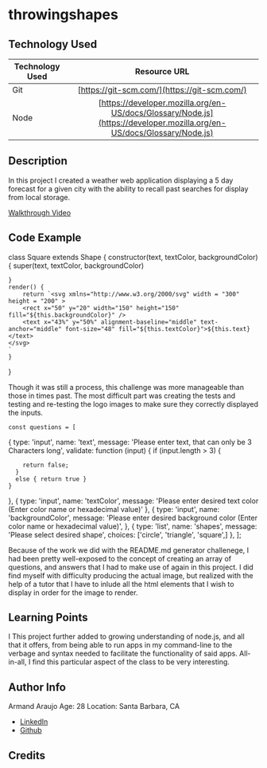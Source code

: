 # throwingshapes

## Technology Used 

| Technology Used | Resource URL | 
| ------------- |:-------------:| 
| Git | [https://git-scm.com/](https://git-scm.com/) | 
| Node | [https://developer.mozilla.org/en-US/docs/Glossary/Node.js](https://developer.mozilla.org/en-US/docs/Glossary/Node.js) | 

## Description 
In this project I created a weather web application displaying a 5 day forecast for a given city with the ability to recall past searches for display from local storage.

[Walkthrough Video](https://watch.screencastify.com/v/kGI1kGkYpazleTL4O8y9)


## Code Example 


 
class Square extends Shape {
    constructor(text, textColor, backgroundColor) {
        super(text, textColor, backgroundColor)

    }
    render() {
        return `<svg xmlns="http://www.w3.org/2000/svg" width = "300" height = "200" >
        <rect x="50" y="20" width="150" height="150" fill="${this.backgroundColor}" /> 
        <text x="43%" y="50%" alignment-baseline="middle" text-anchor="middle" font-size="48" fill="${this.textColor}">${this.text}</text>
    </svg>
    `
    }

}


Though it was still a process, this challenge was more manageable than those in times past. The most difficult part was creating the tests and testing and re-testing the logo images to make sure they correctly displayed the inputs.




    const questions = [
  {
    type: 'input',
    name: 'text',
    message: 'Please enter text, that can only be 3 Characters long',
    validate: function (input) {
      if (input.length > 3) {

        return false;
      }
      else { return true }
    }
  },
  {
    type: 'input',
    name: 'textColor',
    message: 'Please enter desired text color (Enter color name or hexadecimal value)'
  },
  {
    type: 'input',
    name: 'backgroundColor',
    message: 'Please enter desired background color (Enter color name or hexadecimal value)',
  },
  {
    type: 'list',
    name: 'shapes',
    message: 'Please select desired shape',
    choices: ['circle', 'triangle', 'square',]
  },
];




Because of the work we did with the README.md generator challenege, I had been pretty well-exposed to the concept of creating an array of questions, and answers that I had to make use of again in this project. I did find myself with difficulty producing the actual image, but realized with the help of a tutor that I have to inlude all the html elements that I wish to display in order for the image to render.



## Learning Points 


I This project further added to growing understanding of node.js, and all that it offers, from being able to run apps in my command-line to the verbage and syntax needed to facilitate the functionality of said apps. All-in-all, I find this particular aspect of the class to be very interesting.


## Author Info
Armand Araujo
Age: 28
Location: Santa Barbara, CA

 
* [LinkedIn](https://www.linkedin.com/in/armand-araujo-a82ba2291/) 
* [Github](https://github.com/Armand57araujo) 


## Credits 
